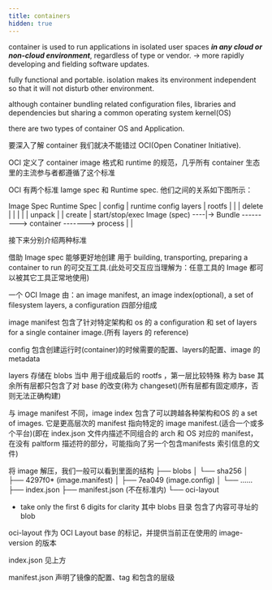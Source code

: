 ```yaml
---
title: containers
hidden: true
---
```


container is used to run applications in isolated user spaces ***in any cloud or non-cloud environment***, regardless of type or vendor. -> more rapidly developing and fielding software updates.

fully functional and portable. isolation makes its environment independent so that it will not disturb other environment.

although container bundling related configuration files, libraries and dependencies but sharing a common operating system kernel(OS)

there are two types of container OS and Application.

要深入了解 container 我们就决不能错过 OCI(Open Conatiner Initiative).

OCI 定义了 container image 格式和 runtime 的规范，几乎所有 container 生态里的主流参与者都遵循了这个标准

OCI 有两个标准 Iamge spec 和 Runtime spec.
他们之间的关系如下图所示：

Image Spec              Runtime Spec
|
config           | runtime config
layers           | rootfs
|                |     |               delete
|                |     |                  |
|         unpack |     |     create       |     start/stop/exec
Image (spec) ----|-> Bundle ---------> container  ------->  process
                 |
                 |

接下来分别介绍两种标准


借助 Image spec 能够更好地创建 用于 building, transporting, preparing a container to run 的可交互工具.(此处可交互应当理解为：任意工具的 Image 都可以被其它工具正常地使用)

一个 OCI Image 由：an image manifest, an image index(optional), a set of filesystem layers, a configuration 四部分组成

image manifest 包含了针对特定架构和 os 的 a configuration 和 set of layers for a single container image.(所有 layers 的 reference)

config 包含创建运行时(container)的时候需要的配置、layers的配置、image 的 metadata

layers 存储在 blobs 当中 用于组成最后的 rootfs ，第一层比较特殊 称为 base 其余所有层都只包含了对 base 的改变(称为 changeset)(所有层都有固定顺序，否则无法正确构建)

与 image manifest 不同，image index 包含了可以跨越各种架构和OS 的 a set of images. 它是更高层次的 manifest 指向特定的 image manifest.(适合一个或多个平台)(即在 index.json 文件内描述不同组合的 arch 和 OS 对应的 manifest，在没有 paltform 描述符的部分，可能指向了另一个包含manifests 索引信息的文件)


将 image 解压，我们一般可以看到里面的结构
├── blobs
│   └── sha256
│       ├── 4297f0*      (image.manifest)
│       ├── 7ea049       (image.config)
│       └── ......
├── index.json
├── manifest.json (不在标准内)
└── oci-layout

* take only the first 6 digits for clarity
其中 blobs 目录 包含了内容可寻址的 blob

oci-layout 作为 OCI Layout base 的标记，并提供当前正在使用的 image-version 的版本

index.json 见上方

manifest.json 声明了镜像的配置、tag 和包含的层级

